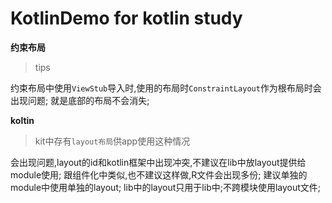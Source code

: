 # KotlinDemo for kotlin study

**约束布局**

>tips

约束布局中使用`ViewStub`导入时,使用的布局时`ConstraintLayout`作为根布局时会出现问题;
就是底部的布局不会消失;

**koltin**

>kit中存有`layout布局`供app使用这种情况

会出现问题,layout的id和kotlin框架中出现冲突,不建议在lib中放layout提供给module使用;
跟组件化中类似,也不建议这样做,R文件会出现多份;   建议单独的module中使用单独的layout;
lib中的layout只用于lib中;不跨模块使用layout文件;